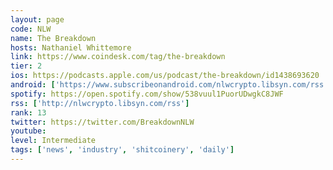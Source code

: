 ```yaml
---
layout: page
code: NLW
name: The Breakdown
hosts: Nathaniel Whittemore
link: https://www.coindesk.com/tag/the-breakdown
tier: 2
ios: https://podcasts.apple.com/us/podcast/the-breakdown/id1438693620
android: ['https://www.subscribeonandroid.com/nlwcrypto.libsyn.com/rss']
spotify: https://open.spotify.com/show/538vuul1PuorUDwgkC8JWF
rss: ['http://nlwcrypto.libsyn.com/rss']
rank: 13
twitter: https://twitter.com/BreakdownNLW
youtube: 
level: Intermediate
tags: ['news', 'industry', 'shitcoinery', 'daily']
---
```

